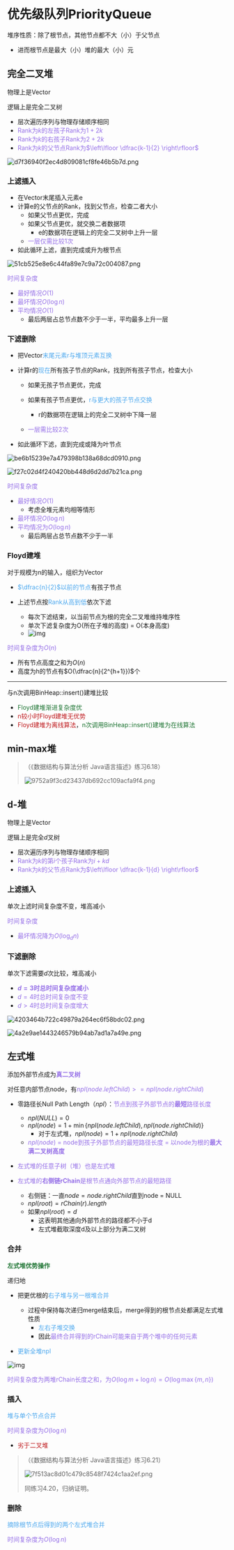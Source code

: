 # 优先级队列PriorityQueue

堆序性质：除了根节点，其他节点都不大（小）于父节点

- 进而根节点是最大（小）堆的最大（小）元

## 完全二叉堆

物理上是Vector

逻辑上是完全二叉树

- 层次遍历序列与物理存储顺序相同
- <font color=#956FE7>Rank为$k$的左孩子Rank为$1+2k$</font>
- <font color=#956FE7>Rank为$k$的右孩子Rank为$2+2k$</font>
- <font color=#956FE7>Rank为$k$的父节点Rank为$\left\lfloor \dfrac{k-1}{2} \right\rfloor$</font>

![d7f36940f2ec4d809081cf8fe46b5b7d.png](./assets/d7f36940f2ec4d809081cf8fe46b5b7d.png)

### 上滤插入

- 在Vector末尾插入元素e
- 计算e的父节点的Rank，找到父节点，检查二者大小 
  - 如果父节点更优，完成
  - 如果父节点更优，就交换二者数据项 	
    - e的数据项在逻辑上的完全二叉树中上升一层
  - <font color=#956FE7>一层仅需比较1次</font>
- 如此循环上滤，直到完成或升为根节点

![51cb525e8e6c44fa89e7c9a72c004087.png](./assets/51cb525e8e6c44fa89e7c9a72c004087.png)

<font color=#956FE7>时间复杂度</font>

- <font color=#956FE7>最好情况$O(1)$</font>
- <font color=#956FE7>最坏情况$O(\log n)$</font>
- <font color=#956FE7>平均情况$O(1)$</font>
  - 最后两层占总节点数不少于一半，平均最多上升一层

### 下滤删除

- 把Vector<font color=#4DA8EE>末尾元素r与堆顶元素互换</font>

- 计算r的<font color=#4DA8EE>现在</font>所有孩子节点的Rank，找到所有孩子节点，检查大小

  - 如果无孩子节点更优，完成

  - 如果有孩子节点更优，<font color=#4DA8EE>r与更大的孩子节点交换</font>

    - r的数据项在逻辑上的完全二叉树中下降一层

  - <font color=#956FE7>一层需比较2次</font>

- 如此循环下滤，直到完成或降为叶节点

![be6b15239e7a479398b138a68dcd0910.png](./assets/be6b15239e7a479398b138a68dcd0910.png)

![f27c02d4f240420bb448d6d2dd7b21ca.png](./assets/f27c02d4f240420bb448d6d2dd7b21ca.png)

<font color=#956FE7>时间复杂度</font>

- <font color=#956FE7>最好情况$O(1)$</font>
  - 考虑全堆元素均相等情形
- <font color=#956FE7>最坏情况$O(\log n)$</font>
- <font color=#956FE7>平均情况为$O(\log n)$</font>
  - 最后两层占总节点数不少于一半

### Floyd建堆

对于规模为n的输入，组织为Vector

- <font color=#4DA8EE>$\dfrac{n}{2}$以前的节点</font>有孩子节点

- 上述节点按<font color=#4DA8EE>Rank从高到低</font>依次下滤

  - 每次下滤结束，以当前节点为根的完全二叉堆维持堆序性
  - 单次下滤复杂度为O(所在子堆的高度) = O(本身高度)
  - ![img](./assets/93cf172b2e4345ddb3d865b680dd2c45.png)

<font color=#956FE7>时间复杂度为$O(n)$</font>

- 所有节点高度之和为$O(n)$
- 高度为h的节点有$O(\dfrac{n}{2^{h+1}})$个

------

与n次调用BinHeap::insert()建堆比较

- <font color=#1C7331>Floyd建堆渐进复杂度优</font>
- <font color=#BE191C>n较小时Floyd建堆无优势</font>
- <font color=#BE191C>Floyd建堆为离线算法</font>，<font color=#1C7331>n次调用BinHeap::insert()建堆为在线算法</font>

## min-max堆

> （《数据结构与算法分析 Java语言描述》练习6.18）
>
> ![9752a9f3cd23437db692cc109acfa9f4.png](./assets/9752a9f3cd23437db692cc109acfa9f4.png)

## d-堆

物理上是Vector

逻辑上是完全$d$叉树

- 层次遍历序列与物理存储顺序相同
- <font color=#956FE7>Rank为$k$的第$i$个孩子Rank为$i+kd$</font>
- <font color=#956FE7>Rank为$k$的父节点Rank为$\left\lfloor \dfrac{k-1}{d} \right\rfloor$</font>

### 上滤插入

单次上滤时间复杂度不变，堆高减小

<font color=#956FE7>时间复杂度</font>

- <font color=#956FE7>最坏情况降为$O(\log_dn)$</font>

### 下滤删除

单次下滤需要$d$次比较，堆高减小

- <font color=#956FE7>**$d = 3$时总时间复杂度减小**</font>
- <font color=#956FE7>$d = 4$时总时间复杂度不变</font>
- <font color=#956FE7>$d > 4$时总时间复杂度增大</font>

![4203464b722c49879a264ec6f58bdc02.png](./assets/4203464b722c49879a264ec6f58bdc02.png)

![4a2e9ae1443246579b94ab7ad1a7a49e.png](./assets/4a2e9ae1443246579b94ab7ad1a7a49e.png)

## 左式堆

添加外部节点成为<font color=#956FE7>**真二叉树**</font>

对任意内部节点node，有<font color=#956FE7>$npl(node.leftChild) >= npl(node.rightChild)$</font>

- 零路径长Null Path Length（$npl$）：<font color=#956FE7>节点到孩子外部节点的**最短**路径长度</font>

  - $npl(NULL) = 0$
  - $npl(node) = 1 + \min\{npl(node.leftChild), npl(node.rightChild)\}$
    - 对于左式堆，$npl(node) = 1 + npl(node.rightChild)$
  - <font color=#956FE7>$npl(node)$ = node到孩子外部节点的最短路径长度 = 以node为根的**最大满二叉树高度**</font>
  
- <font color=#956FE7>左式堆的任意子树（堆）也是左式堆</font>

- <font color=#956FE7>左式堆的**右侧链rChain**是根节点通向外部节点的最短路径</font>
  - 右侧链：一直$node = node.rightChild$直到node = NULL
  - $npl(root) = rChain(r).length$
  - 如果$npl(root) = d$
    - 这表明其他通向外部节点的路径都不小于d
    - 左式堆截取深度d及以上部分为满二叉树

### 合并

<font color=#1C7331>**左式堆优势操作**</font>

递归地

- 把更优根的<font color=#4DA8EE>右子堆与另一根堆合并</font>

  - 过程中保持每次递归merge结束后，merge得到的根节点处都满足左式堆性质
    - <font color=#4DA8EE>左右子堆交换</font>
    - 因此<font color=#956FE7>最终合并得到的rChain可能来自于两个堆中的任何元素</font>
  
- <font color=#4DA8EE>更新全堆npl</font>

![img](./assets/12415303773f4c2984683fbdc997f6cc.png)

<font color=#956FE7>时间复杂度为两堆rChain长度之和，为$O(\log m + \log n) = O(\log \max\{m, n\})$</font>

### 插入

<font color=#4DA8EE>堆与单个节点合并</font>

<font color=#956FE7>时间复杂度为$O(\log n)$</font>

- <font color=#BE191C>劣于二叉堆</font>

> （《数据结构与算法分析 Java语言描述》练习6.21）
>
> ![7f513ac8d01c479c8548f7424c1aa2ef.png](./assets/7f513ac8d01c479c8548f7424c1aa2ef.png)
>
> 同练习4.20，归纳证明。

### 删除

<font color=#4DA8EE>摘除根节点后得到的两个左式堆合并</font>

<font color=#956FE7>时间复杂度为$O(\log n)$</font>